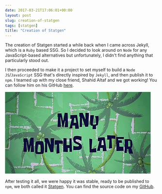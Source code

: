 ```yaml
---
date: 2017-03-21T17:06:01+00:00
layout: post
slug: creation-of-statgen
tags: [statgen]
title: "Creation of Statgen"
---
```

The creation of Statgen started a while back when I came across Jekyll, which is a `Ruby` based SSG. So I decided to look around on `Node` for any JavaScript-based alternatives but unfortunately, I didn't find anything that particularly stood out.

I then proceeded to make it a project to set myself to build a `Node JS`/`JavaScript` SSG that's directly inspired by `Jekyll`, and then publish it to `npm`. I teamed up with my close friend, Shahid Altaf and we got working! You can follow him on his GitHub [here](https://github.com/shahidaltaf).

![Many Months Later...](../_assets/img/months-later.jpg)

After testing it all, we were happy it was stable, ready to be published to `npm`, we both called it [Statgen](https://www.npmjs.org/package/statgen). You can find the source code on my [GitHub](https://github.com/ehsanh06/statgen).